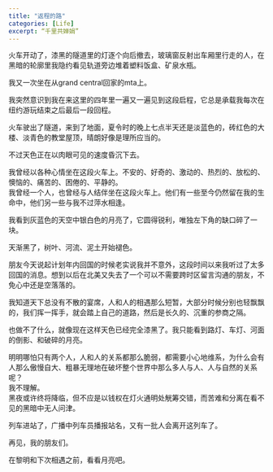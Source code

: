 ```yaml
---
title: "返程的路"
categories: [Life]
excerpt: “千里共婵娟”
---
```

火车开动了，漆黑的隧道里的灯逐个向后撤去，玻璃窗反射出车厢里行走的人，在黑暗的轮廓里我隐约看见轨道旁边堆着塑料饭盒、矿泉水瓶。  
  
我又一次坐在从grand central回家的mta上。  

我突然意识到我在来这里的四年里一遍又一遍见到这段启程，它总是承载我每次在纽约游玩结束之后最后一段回程。  

火车驶出了隧道，来到了地面，夏令时的晚上七点半天还是淡蓝色的，砖红色的大楼、淡青色的教堂屋顶，晴朗好像是理所应当的。  

不过天色正在以肉眼可见的速度昏沉下去。  

我曾经以各种心情坐在这段火车上。不安的、好奇的、激动的、热烈的、放松的、懊恼的、痛苦的、困倦的、平静的。  
我曾经一个人，也曾经与人结伴坐在这段火车上。他们有一些至今仍然留在我的生命中，他们另一些与我不过萍水相逢。  
  
我看到灰蓝色的天空中银白色的月亮了，它圆得锐利，唯独左下角的缺口碎了一块。  

天渐黑了，树叶、河流、泥土开始褪色。  

朋友今天说起计划年内回国的时候老实说我并不意外，这段时间以来我听过了太多回国的消息。想到以后在北美又失去了一个可以不需要跨时区留言沟通的朋友，不免心中还是空落落的。  

我知道天下总没有不散的宴席，人和人的相遇那么短暂，大部分时候分别也轻飘飘的，我们挥一挥手，就会踏上自己的道路，然后是长久的、沉重的参商之隔。  

也做不了什么，就像现在这样天色已经完全漆黑了。我只能看到路灯、车灯、河面的倒影、和破碎的月亮。  

明明哪怕只有两个人，人和人的关系都那么脆弱，都需要小心地维系，为什么会有人那么傲慢自大、粗暴无理地在破坏整个世界中那么多人与人、人与自然的关系呢？  
我不理解。  
黑夜或许终将降临，但不应是以钱权在灯火通明处觥筹交错，而苦难和分离在看不见的黑暗中无人问津。  
  
列车进站了，广播中列车员播报站名，又有一批人会离开这列车了。  

再见，我的朋友们。  

在黎明和下次相遇之前，看看月亮吧。  